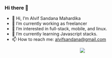 ### Hi there 👋

<!--
**AlvifSandana/AlvifSandana** is a ✨ _special_ ✨ repository because its `README.md` (this file) appears on your GitHub profile.

Here are some ideas to get you started:
-->

- :wave: Hi, I’m Alvif Sandana Mahardika
- 🔭 I’m currently working as freelancer
- 👀 I’m interested in full-stack, mobile, and linux.
- 🌱 I’m currently learning Javascript stacks.
- 📫 How to reach me: alvifsandana@gmail.com

<p  align="center">
<img src="https://github-readme-stats.vercel.app/api?username=AlvifSandana&count_private=true&show_icons=true&theme=tokyonight"/>
</p>
